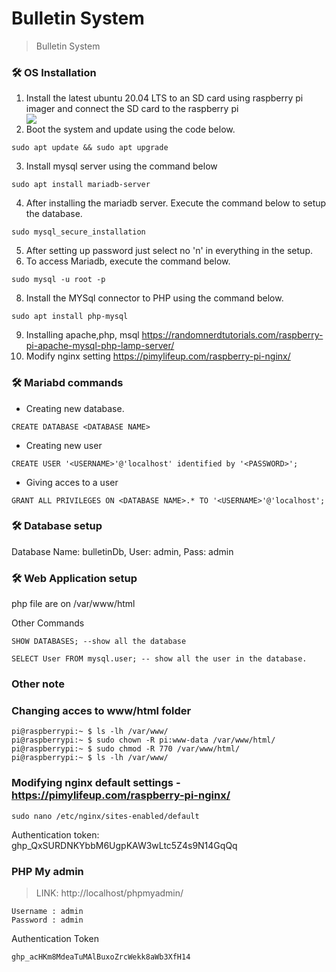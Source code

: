 # Bulletin System
>Bulletin System

### :hammer_and_wrench: OS Installation
1. Install the latest ubuntu 20.04 LTS to an SD card using raspberry pi imager and connect the SD card to the raspberry pi
    <div>
      <img src='https://user-images.githubusercontent.com/77730490/195964670-a37b4e39-271e-4608-b31d-fdfc40e02273.png'/>
    </div>
2. Boot the system and update using the code below.
```
sudo apt update && sudo apt upgrade
```
3. Install mysql server using the command below
```
sudo apt install mariadb-server
```
4. After installing the mariadb server. Execute the command below to setup the database.
```
sudo mysql_secure_installation
```
5. After setting up password just select no 'n' in everything in the setup.
6. To access Mariadb, execute the command below.
```
sudo mysql -u root -p
```
8. Install the MYSql connector to PHP using the command below.
```
sudo apt install php-mysql
```
9. Installing apache,php, msql https://randomnerdtutorials.com/raspberry-pi-apache-mysql-php-lamp-server/
10. Modify nginx setting https://pimylifeup.com/raspberry-pi-nginx/


### :hammer_and_wrench: Mariabd commands
- Creating new database.
```
CREATE DATABASE <DATABASE NAME>
```
- Creating new user
```
CREATE USER '<USERNAME>'@'localhost' identified by '<PASSWORD>';
```
- Giving acces to a user
```
GRANT ALL PRIVILEGES ON <DATABASE NAME>.* TO '<USERNAME>'@'localhost';
```
### :hammer_and_wrench: Database setup
Database Name: bulletinDb,
User: admin,
Pass: admin
### :hammer_and_wrench: Web Application setup
php file are on /var/www/html


Other Commands
```
SHOW DATABASES; --show all the database

SELECT User FROM mysql.user; -- show all the user in the database.
```


### Other note
### Changing acces to www/html folder
```
pi@raspberrypi:~ $ ls -lh /var/www/
pi@raspberrypi:~ $ sudo chown -R pi:www-data /var/www/html/
pi@raspberrypi:~ $ sudo chmod -R 770 /var/www/html/
pi@raspberrypi:~ $ ls -lh /var/www/
```

### Modifying nginx default settings - https://pimylifeup.com/raspberry-pi-nginx/
```
sudo nano /etc/nginx/sites-enabled/default
```

Authentication token: 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


### PHP My admin
> LINK: http://localhost/phpmyadmin/
```
Username : admin 
Password : admin
```

Authentication Token
```
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
```





